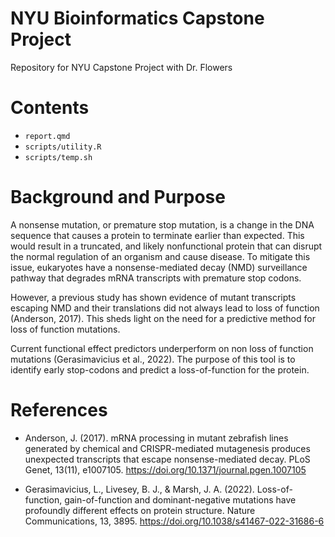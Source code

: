# NYU Bioinformatics Capstone Project
Repository for NYU Capstone Project with Dr. Flowers

# Contents
* `report.qmd`
* `scripts/utility.R`
* `scripts/temp.sh`

# Background and Purpose
A nonsense mutation, or premature stop mutation, is a change in the DNA sequence that causes a protein to terminate earlier than expected. This would result in a truncated, and likely nonfunctional protein that can disrupt the normal regulation of an organism and cause disease. To mitigate this issue, eukaryotes have a nonsense-mediated decay (NMD) surveillance pathway that degrades mRNA transcripts with premature stop codons.

However, a previous study has shown evidence of mutant transcripts escaping NMD and their translations did not always lead to loss of function (Anderson, 2017). This sheds light on the need for a predictive method for loss of function mutations.

Current functional effect predictors underperform on non loss of function mutations (Gerasimavicius et al., 2022). The purpose of this tool is to identify early stop-codons and predict a loss-of-function for the protein.

# References
* Anderson, J. (2017). mRNA processing in mutant zebrafish lines generated by chemical and CRISPR-mediated mutagenesis produces unexpected transcripts that escape nonsense-mediated decay. PLoS Genet, 13(11), e1007105. https://doi.org/10.1371/journal.pgen.1007105

* Gerasimavicius, L., Livesey, B. J., & Marsh, J. A. (2022). Loss-of-function, gain-of-function and dominant-negative mutations have profoundly different effects on protein structure. Nature Communications, 13, 3895. https://doi.org/10.1038/s41467-022-31686-6
